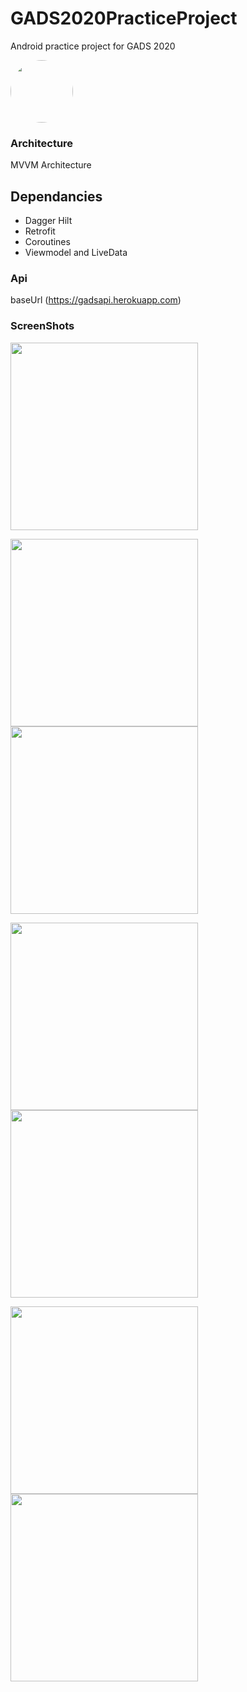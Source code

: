 # GADS2020PracticeProject

Android practice project for GADS 2020

<img src="./imageassets/image.png" height="100px" width="auto" style="border-radius:50%;"/>


### Architecture
 MVVM Architecture


## Dependancies
- Dagger Hilt
- Retrofit
- Coroutines
- Viewmodel and LiveData


### Api
 baseUrl (https://gadsapi.herokuapp.com)
 
 ### ScreenShots
 <img src="./imageassets/splash.png" width="300"/>
 
 <img src="./imageassets/learningleaders.png" width="300"/> <img src="./imageassets/iqleaders.png" width="300"/> 
 
 <img src="./imageassets/submitscreen.png" width="300"/> <img src="./imageassets/confirmdialog.png" width="300"/>
 
 <img src="./imageassets/successdialog.png" width="300"/> <img src="./imageassets/fail_dialog.png" width="300"/> 
 
 
 
